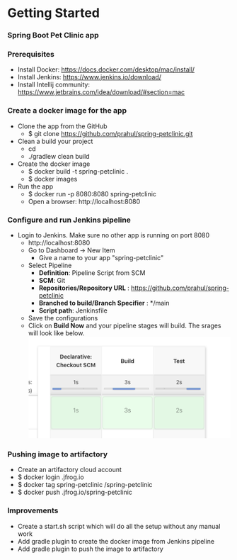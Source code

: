 # Getting Started

### Spring Boot Pet Clinic app
### Prerequisites
* Install Docker: https://docs.docker.com/desktop/mac/install/
* Install Jenkins: https://www.jenkins.io/download/
* Install Intellij community: https://www.jetbrains.com/idea/download/#section=mac
### Create a docker image for the app
* Clone the app from the GitHub
  * $ git clone https://github.com/prahul/spring-petclinic.git
* Clean a build your project
  * cd <project toot directory>
  * ./gradlew clean build
* Create the docker image
  * $ docker build -t spring-petclinic .
  * $ docker images
* Run the app
  * $ docker run -p 8080:8080 spring-petclinic
  * Open a browser: http://localhost:8080
### Configure and run Jenkins pipeline
* Login to Jenkins. Make sure no other app is running on port 8080
  * http://localhost:8080
  * Go to Dashboard -> New Item
    * Give a name to your app "spring-petclinic"
  * Select Pipeline
    * **Definition**: Pipeline Script from SCM
    * **SCM**: Git
    * **Repositories/Repository URL** : https://github.com/prahul/spring-petclinic
    * **Branched to build/Branch Specifier** : */main
    * **Script path**: Jenkinsfile
  * Save the configurations
  * Click on **Build Now** and your pipeline stages will build. The srages will look like below.
  ![img.png](img.png)
### Pushing image to artifactory
* Create an artifactory cloud account
* $ docker login <server-name>.jfrog.io
* $ docker tag spring-petclinic <server-name>/spring-petclinic
* $ docker push <server-name>.jfrog.io/spring-petclinic
### Improvements
* Create a start.sh script which will do all the setup without any manual work
* Add gradle plugin to create the docker image from Jenkins pipeline
* Add gradle plugin to push the image to artifactory
